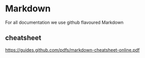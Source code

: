 # Markdown
For all documentation we use github flavoured Markdown

## cheatsheet
https://guides.github.com/pdfs/markdown-cheatsheet-online.pdf